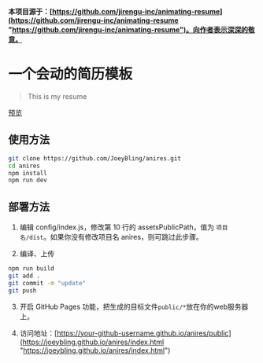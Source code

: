 ﻿**本项目源于：[https://github.com/jirengu-inc/animating-resume](https://github.com/jirengu-inc/animating-resume "https://github.com/jirengu-inc/animating-resume")。向作者表示深深的敬意。**

# 一个会动的简历模板
> This is my resume

[预览](https://joeybling.github.io/anires/index.html "https://joeybling.github.io/anires/index.html")

## 使用方法
```bash
git clone https://github.com/JoeyBling/anires.git
cd anires
npm install
npm run dev
```

## 部署方法

1. 编辑 config/index.js，修改第 10 行的 assetsPublicPath，值为 `项目名/dist`。如果你没有修改项目名 anires，则可跳过此步骤。

2. 编译、上传
```bash
npm run build
git add .
git commit -m "update"
git push
```
3. 开启 GitHub Pages 功能，把生成的目标文件`public/*`放在你的web服务器上。

4. 访问地址：[https://your-github-username.github.io/anires/public](https://joeybling.github.io/anires/index.html "https://joeybling.github.io/anires/index.html")
